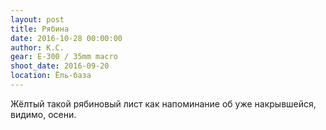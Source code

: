 ```yaml
---
layout: post
title: Рябина
date: 2016-10-28 00:00:00
author: К.С.
gear: E-300 / 35mm macro
shoot_date: 2016-09-20
location: Ёль-база
---
```


Жёлтый такой рябиновый лист как напоминание об уже накрывшейся, видимо, осени.
